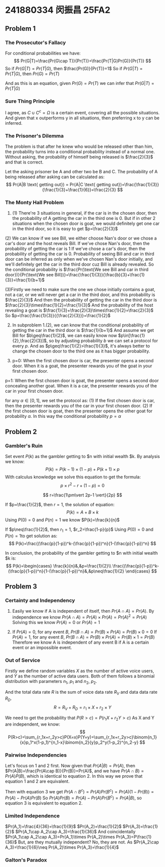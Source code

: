 # 241880334 闵振昌 25FA2
## Problem 1
### The Prosecutor's Fallacy
For conditional probabilities we have:
$$
Pr(G|T)=\frac{Pr(G\cap T)}{Pr(T)}=\frac{Pr(T|G)Pr(G)}{Pr(T)}
$$
So if $Pr(G|T)=Pr(T|G)$, then $\frac{Pr(G)}{Pr(T)}=1$
So if $Pr(G|T)=Pr(T|G)$, then $Pr(G)=Pr(T)$

And as this is an equation, given $Pr(G)=Pr(T)$ we can infer that $Pr(G|T)=Pr(T|G)$

### Sure Thing Principle
I agree, as $C\cup C^c=\Omega$ is a certain event, covering all the possible situations.
And given that x outperforms y in all situations, then preferring x to y can be inferred.

### The Prisoner's Dilemma
The problem is that after he knew who would be released other than him, the probability turns into a conditional probability instead of a normal one.
Without asking, the probability of himself being released is $\frac{2}{3}$ and that is correct.

Let the asking prisoner be A and other two be B and C.
The probability of A being released after asking can be calculated as:
$$
Pr(A|B \text{ getting out}) = Pr(A|C \text{ getting out})=\frac{\frac{1}{3}}{\frac{1}{3}+\frac{1}{6}}=\frac{2}{3}
$$

### The Monty Hall Problem
1. (1) There're 3 situations in general, if the car is in the chosen door, then the probability of A getting the car in the third one is 0. But if in other 2 situations when the chosen door is goat, we would definitely get one car in the third door, so it is easy to get $p=\frac{2}{3}$

(2) We can know if we see Bill, we either choose Nan's door or we chose a car's door and the host reveals Bill.
If we've chose Nan's door, then the probability of getting the car is 1
If we've chose a car's door, then the probability of getting the car is 0.
Probability of seeing Bill and car in third door can be inferred as only when we've chosen Nan's door initially, and we'll definitely get the car in the third door cuz Bill is already revealed.
So the conditional probability is $\frac{Pr(\text{We see Bill and car in third door})}{Pr(\text{We see Bill})}=\frac{\frac{1}{3}}{\frac{b}{3}+\frac{1}{3}}=\frac{1}{b+1}$

(3)Firstly we need to make sure the one we chose initially contains a goat, not a car, or we will never get a car in the third door, and this probability is $\frac{2}{3}$
And then the probability of getting the car in the third door is $\frac{2}{3}\times\frac{1}{2}=\frac{1}{3}$
And the probability of the host revealing a goat is $\frac{1}{3}+\frac{2}{3}\times\frac{1}{2}=\frac{2}{3}$
So $p=\frac{\frac{1}{3}}{{\frac{2}{3}}}=\frac{1}{2}$

2.  In subproblem 1.(2), we can know that the conditional probability of getting the car in the third door is $\frac{1}{b+1}$
And assume we get Bill for $b\geq\frac{1}{2}$, we can easily know now $p\in[\frac{1}{2},\frac{2}{3}]$, so by adjusting probability $b$ we can set a protocol for every $p$. And as $p\geq\frac{1}{2}>\frac{1}{3}$, it's always better to change the chosen door to the third one as it has bigger probability.

3. p=0: When the first chosen door is car, the presenter opens a second door. When it is a goat, the presenter rewards you of the goat in your first chosen door.

p=1: When the first chosen door is goat, the presenter opens a second door concealing another goat. When it is a car, the presenter rewards you of the car in your first chosen door.

for any $\alpha\in[0,1]$, we set the protocol as:
(1) If the first chosen door is car, then the presenter rewards you of the car in your first chosen door.
(2) If the first chosen door is goat, then the presenter opens the other goat for probability $\alpha$.
In this way the conditional probability $p=\alpha$

## Problem 2
### Gambler's Ruin
Set event $P(k)$ as the gambler getting to \$n with initial wealth \$k.
By analysis we know:
$$
P(k)=P(k-1)\times(1-p)+P(k+1)\times p
$$
With calculus knowledge we solve this equation to get the formula:
$$
p\times r^2 -r +(1-p) = 0
$$

$$
r=\frac{1\pm\vert 2p-1 \vert}{2p}
$$

If $p=\frac{1}{2}$, then $r=1$, the solution of equation:
$$
P(k)=A+B\times k
$$
Using $P(0)=0$ and $P(n)=1$ we know $P(k)=\frac{k}{n}$

If $p\neq\frac{1}{2}$, then $r_1=1$, $r_2=\frac{1-p}{p}$
Using $P(0)=0$ and $P(n)=1$to get solution as:
$$
P(k)=\frac{(\frac{p}{1-p})^k-(\frac{p}{1-p})^n}{1-(\frac{p}{1-p})^n}
$$

In conclusion, the probability of the gambler getting to \$n with initial wealth \$k is:
$$
P(k)=\begin{cases}
\frac{k}{n}&,&p=\frac{1}{2}\\
\frac{(\frac{p}{1-p})^k-(\frac{p}{1-p})^n}{1-(\frac{p}{1-p})^n}&,&p\neq\frac{1}{2}
\end{cases}
$$

## Problem 3
### Certainty and Independency
1. Easily we know if A is independent of itself, then $Pr(A\cap A)=Pr(A)$.
By independence we know $Pr(A\cap A)=Pr(A)\times Pr(A)=Pr(A)^2=Pr(A)$
Solving this we know $Pr(A)=0$ or $Pr(A)=1$

2. If $Pr(A)=0$, for any event $B$, $Pr(B\cap A)=Pr(B)\times Pr(A)=Pr(B)\times 0=0$
If $Pr(A)=1$, for any event $B$, $Pr(B\cap A)=Pr(B)\times Pr(A)=Pr(B)\times 1=Pr(B)$
Therefore we know A is independent of any event B if A is a certain event or an impossible event.

### Out of Service
Firstly we define random variables $X$ as the number of active voice users, and $Y$ as the number of active data users.
Both of them follows a binomial distribution with parameters $n_1$, $p_1$ and $n_2$, $p_2$.

And the total data rate $R$ is the sum of voice data rate $R_V$ and data data rate $R_D$.
$$
R=R_V+R_D=r_1\times X+r_2\times Y
$$

We need to get the probability that $P(R>c)=P(r_1 X+r_2 Y>c)$
As X and Y are independent, we know:
$$
P(R>c)=\sum_{r_1x+r_2y>c}P(X=x)P(Y=y)=\sum_{r_1x+r_2y>c}\binom{n_1}{x}p_1^x(1-p_1)^{n_1-x}\binom{n_2}{y}p_2^y(1-p_2)^{n_2-y}
$$

### Pairwise Independencies
Let's focus on 1 and 2 first.
Now given that $Pr(A|B)=Pr(A)$, then $Pr(A|B)=\frac{Pr(A\cap B)}{Pr(B)}=Pr(A)$, and we have $Pr(A\cap B)=Pr(A)P(B)$, which is identical to equation 2.
In this way we prove that equation 1 and 2 are equivalent.

Then with equation 3 we get $Pr(A\cap B^c)=Pr(A)Pr(B^c)=Pr(A)(1-Pr(B))=Pr(A)-Pr(A)Pr(B)$
So $Pr(A)Pr(B)=Pr(A)-Pr(A)Pr(B^c)=Pr(A|B)$, so equation 3 is equivalent to equation 2.

### Limited Independence
$Pr(A_1)=\frac{4}{36}=\frac{1}{9}$
$Pr(A_2)=\frac{1}{2}$
$Pr(A_3)=\frac{1}{2}$
$Pr(A_1\cap A_2\cap A_3)=\frac{1}{36}$
And coincidentally $Pr(A_1\cap A_2\cap A_3)=Pr(A_1)\times Pr(A_2)\times Pr(A_3)=P\frac{1}{36}$
But, are they mutually independent?
No, they are not.
As $Pr(A_2\cap A_3)=\frac{1}{6}\neq Pr(A_2)\times Pr(A_3)=\frac{1}{4}$

### Galton's Paradox

